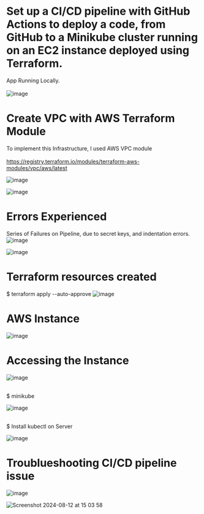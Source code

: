 # Set up a CI/CD pipeline with GitHub Actions to deploy a code, from GitHub to a Minikube cluster running on an EC2 instance deployed using Terraform.

App Running Locally.<br><br>
![image](https://github.com/user-attachments/assets/1218c520-d252-4305-a1bd-de793dff3b31)

# Create VPC with AWS Terraform Module
To implement this Infrastructure, I used AWS VPC module<br><br>
https://registry.terraform.io/modules/terraform-aws-modules/vpc/aws/latest

![image](https://github.com/user-attachments/assets/591e2672-36c4-4e34-b061-d08e967bfcc9)

![image](https://github.com/user-attachments/assets/642e34e4-9076-44e5-9ccc-ddf0fd73d140)


# Errors Experienced 

Series of Failures on Pipeline, due to secret keys, and indentation errors. 
![image](https://github.com/user-attachments/assets/2a4a4c61-2ae0-47eb-854b-73ec7b970e89)

![image](https://github.com/user-attachments/assets/2c59b778-be98-4961-9669-09ca177c0495)

# Terraform resources created
$ terraform apply --auto-approve
![image](https://github.com/user-attachments/assets/8404af46-7411-489f-ac50-d7325ca35893)

# AWS Instance 

![image](https://github.com/user-attachments/assets/0748e99f-f2f5-4531-84d2-cd38f2556539)

# Accessing the Instance
![image](https://github.com/user-attachments/assets/ff0c99b0-4230-40cd-8670-0591f3c27e5c)<br><br>
 
$ minikube 
 
![image](https://github.com/user-attachments/assets/f1a3a443-71ac-48a9-9225-d99668395546)<br><br>

$ Install kubectl on Server

![image](https://github.com/user-attachments/assets/4c5d98cd-97ab-467f-8e26-3160798d1a8b)

# Troublueshooting CI/CD pipeline issue

![image](https://github.com/user-attachments/assets/25beba0e-ce94-42a3-8576-0fb511bb9e49)

![Screenshot 2024-08-12 at 15 03 58](https://github.com/user-attachments/assets/e286ab67-3bcd-46b3-8117-f86227a9a2cd)






 

